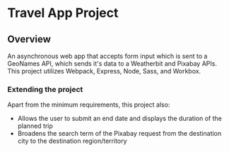 # Travel App Project

## Overview
An asynchronous web app that accepts form input which is sent to a GeoNames API, which sends it's data to a Weatherbit and Pixabay APIs. This project utilizes Webpack, Express, Node, Sass, and Workbox.

### Extending the project
Apart from the minimum requirements, this project also:
 - Allows the user to submit an end date and displays the duration of the planned trip
 - Broadens the search term of the Pixabay request from the destination city to the destination region/territory
